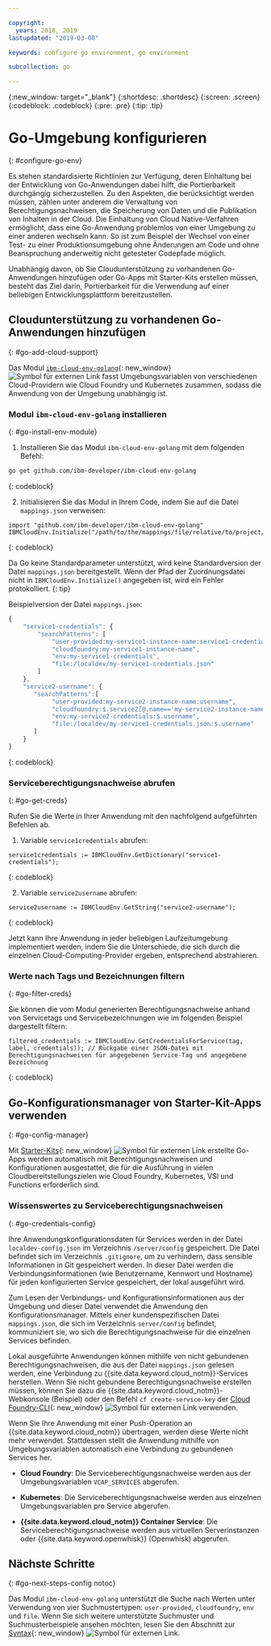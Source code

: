 ```yaml
---

copyright:
  years: 2018, 2019
lastupdated: "2019-03-08"

keywords: configure go environment, go environment

subcollection: go

---
```


{:new_window: target="_blank"}
{:shortdesc: .shortdesc}
{:screen: .screen}
{:codeblock: .codeblock}
{:pre: .pre}
{:tip: .tip}

# Go-Umgebung konfigurieren
{: #configure-go-env}

Es stehen standardisierte Richtlinien zur Verfügung, deren Einhaltung bei der Entwicklung von Go-Anwendungen dabei hilft, die Portierbarkeit durchgängig sicherzustellen. Zu den Aspekten, die berücksichtigt werden müssen, zählen unter anderem die Verwaltung von Berechtigungsnachweisen, die Speicherung von Daten und die Publikation von Inhalten in der Cloud. Die Einhaltung von Cloud Native-Verfahren ermöglicht, dass eine Go-Anwendung problemlos von einer Umgebung zu einer anderen wechseln kann. So ist zum Beispiel der Wechsel von einer Test- zu einer Produktionsumgebung ohne Änderungen am Code und ohne Beanspruchung anderweitig nicht getesteter Codepfade möglich.

Unabhängig davon, ob Sie Cloudunterstützung zu vorhandenen Go-Anwendungen hinzufügen oder Go-Apps mit Starter-Kits erstellen müssen, besteht das Ziel darin, Portierbarkeit für die Verwendung auf einer beliebigen Entwicklungsplattform bereitzustellen. 

## Cloudunterstützung zu vorhandenen Go-Anwendungen hinzufügen
{: #go-add-cloud-support}

Das Modul [`ibm-cloud-env-golang`](https://github.com/ibm-developer/ibm-cloud-env-golang){: new_window} ![Symbol für externen Link](../icons/launch-glyph.svg "Symbol für externen Link") fasst Umgebungsvariablen von verschiedenen Cloud-Providern wie Cloud Foundry und Kubernetes zusammen, sodass die Anwendung von der Umgebung unabhängig ist. 

### Modul `ibm-cloud-env-golang` installieren
{: #go-install-env-module}

1. Installieren Sie das Modul `ibm-cloud-env-golang` mit dem folgenden Befehl:
  ```bash
  go get github.com/ibm-developer/ibm-cloud-env-golang
  ```
  {: codeblock}

2. Initialisieren Sie das Modul in Ihrem Code, indem Sie auf die Datei `mappings.json` verweisen:
  ```golang
  import "github.com/ibm-developer/ibm-cloud-env-golang"
  IBMCloudEnv.Initialize("/path/to/the/mappings/file/relative/to/project/root")
  ```
  {: codeblock}

  Da Go keine Standardparameter unterstützt, wird keine Standardversion der Datei `mappings.json` bereitgestellt. Wenn der Pfad der Zuordnungsdatei nicht in `IBMCloudEnv.Initialize()` angegeben ist, wird ein Fehler protokolliert. 
  {: tip}

  Beispielversion der Datei `mappings.json`:
  ```javascript
  {
      "service1-credentials": {
          "searchPatterns": [
              "user-provided:my-service1-instance-name:service1-credentials",
              "cloudfoundry:my-service1-instance-name", 
              "env:my-service1-credentials", 
              "file:/localdev/my-service1-credentials.json" 
          ]
      },
      "service2-username": {
         "searchPatterns":[
              "user-provided:my-service2-instance-name:username",
              "cloudfoundry:$.service2[@.name=='my-service2-instance-name'].credentials.username",
              "env:my-service2-credentials:$.username",
              "file:/localdev/my-service1-credentials.json:$.username"
         ]
      }
  }
  ```
  {: codeblock}

### Serviceberechtigungsnachweise abrufen
{: #go-get-creds}

Rufen Sie die Werte in Ihrer Anwendung mit den nachfolgend aufgeführten Befehlen ab.

1. Variable `service1credentials` abrufen:
  ```golang
  service1credentials := IBMCloudEnv.GetDictionary("service1-credentials"); 
  ```
  {: codeblock}

2. Variable `service2username` abrufen:
  ```golang
  service2username := IBMCloudEnv.GetString("service2-username");
  ```
  {: codeblock}

Jetzt kann Ihre Anwendung in jeder beliebigen Laufzeitumgebung implementiert werden, indem Sie die Unterschiede, die sich durch die einzelnen Cloud-Computing-Provider ergeben, entsprechend abstrahieren.

### Werte nach Tags und Bezeichnungen filtern
{: #go-filter-creds}

Sie können die vom Modul generierten Berechtigungsnachweise anhand von Servicetags und Servicebezeichnungen wie im folgenden Beispiel dargestellt filtern:
```golang
filtered_credentials := IBMCloudEnv.GetCredentialsForService(tag, label, credentials)); // Rückgabe einer JSON-Datei mit Berechtigungsnachweisen für angegebenen Service-Tag und angegebene Bezeichnung
```
{: codeblock}

## Go-Konfigurationsmanager von Starter-Kit-Apps verwenden
{: #go-config-manager}

Mit [Starter-Kits](https://cloud.ibm.com/developer/appservice/starter-kits/){: new_window} ![Symbol für externen Link](../icons/launch-glyph.svg "Symbol für externen Link") erstellte Go-Apps werden automatisch mit Berechtigungsnachweisen und Konfigurationen ausgestattet, die für die Ausführung in vielen Cloudbereitstellungszielen wie Cloud Foundry, Kubernetes, VSI und Functions erforderlich sind. 

### Wissenswertes zu Serviceberechtigungsnachweisen
{: #go-credentials-config}

Ihre Anwendungskonfigurationsdaten für Services werden in der Datei `localdev-config.json` im Verzeichnis `/server/config` gespeichert. Die Datei befindet sich im Verzeichnis `.gitignore`, um zu verhindern, dass sensible Informationen in Git gespeichert werden. In dieser Datei werden die Verbindungsinformationen (wie Benutzername, Kennwort und Hostname) für jeden konfigurierten Service gespeichert, der lokal ausgeführt wird.

Zum Lesen der Verbindungs- und Konfigurationsinformationen aus der Umgebung und dieser Datei verwendet die Anwendung den Konfigurationsmanager. Mittels einer kundenspezifischen Datei `mappings.json`, die sich im Verzeichnis `server/config` befindet, kommuniziert sie, wo sich die Berechtigungsnachweise für die einzelnen Services befinden.

Lokal ausgeführte Anwendungen können mithilfe von nicht gebundenen Berechtigungsnachweisen, die aus der Datei `mappings.json` gelesen werden, eine Verbindung zu {{site.data.keyword.cloud_notm}}-Services herstellen. Wenn Sie nicht gebundene Berechtigungsnachweise erstellen müssen, können Sie dazu die {{site.data.keyword.cloud_notm}}-Webkonsole (Beispiel) oder den Befehl `cf create-service-key` der [Cloud Foundry-CLI](https://docs.cloudfoundry.org/cf-cli/){: new_window} ![Symbol für externen Link](../icons/launch-glyph.svg "Symbol für externen Link") verwenden. 

Wenn Sie Ihre Anwendung mit einer Push-Operation an {{site.data.keyword.cloud_notm}} übertragen, werden diese Werte nicht mehr verwendet. Stattdessen stellt die Anwendung mithilfe von Umgebungsvariablen automatisch eine Verbindung zu gebundenen Services her. 

* **Cloud Foundry**: Die Serviceberechtigungsnachweise werden aus der Umgebungsvariablen `VCAP_SERVICES` abgerufen.

* **Kubernetes**: Die Serviceberechtigungsnachweise werden aus einzelnen Umgebungsvariablen pro Service abgerufen.

* **{{site.data.keyword.cloud_notm}} Container Service**: Die Serviceberechtigungsnachweise werden aus virtuellen Serverinstanzen oder {{site.data.keyword.openwhisk}} (Openwhisk) abgerufen.

## Nächste Schritte
{: #go-next-steps-config notoc}

Das Modul `ibm-cloud-env-golang` unterstützt die Suche nach Werten unter Verwendung von vier Suchmustertypen: `user-provided`, `cloudfoundry`, `env` und `file`. Wenn Sie sich weitere unterstützte Suchmuster und Suchmusterbeispiele ansehen möchten, lesen Sie den Abschnitt zur [Syntax](https://github.com/ibm-developer/ibm-cloud-env-golang#usage){: new_window} ![Symbol für externen Link](../icons/launch-glyph.svg "Symbol für externen Link"). 
